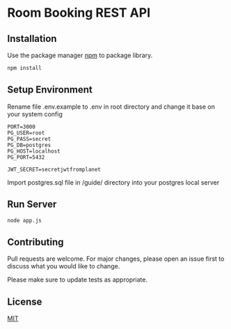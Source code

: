 # Room Booking REST API

## Installation

Use the package manager [npm](https://nodejs.org/en/download/) to package library.

```bash
npm install
```

## Setup Environment

Rename file .env.example to .env in root directory and change it base on your system config

```.env
PORT=3000
PG_USER=root
PG_PASS=secret
PG_DB=postgres
PG_HOST=localhost
PG_PORT=5432

JWT_SECRET=secretjwtfromplanet
```

Import postgres.sql file in /guide/ directory into your postgres local server

## Run Server

```bash
node app.js
```

## Contributing

Pull requests are welcome. For major changes, please open an issue first to discuss what you would like to change.

Please make sure to update tests as appropriate.

## License

[MIT](https://choosealicense.com/licenses/mit/)
